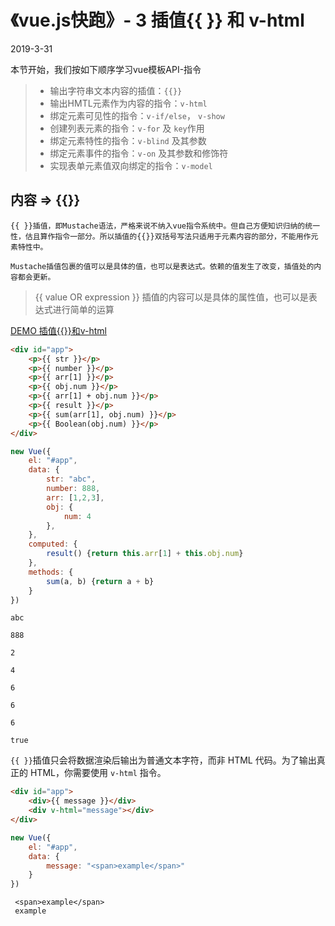 # 《vue.js快跑》- 3 插值{{ }} 和 v-html 
2019-3-31

本节开始，我们按如下顺序学习vue模板API-指令

>- 输出字符串文本内容的插值：`{{}}`
>- 输出HMTL元素作为内容的指令：`v-html`
>- 绑定元素可见性的指令：`v-if/else`， `v-show`
>- 创建列表元素的指令：`v-for` 及 `key`作用
>- 绑定元素特性的指令：`v-blind` 及其参数
>- 绑定元素事件的指令：`v-on` 及其参数和修饰符
>- 实现表单元素值双向绑定的指令：`v-model`


## 内容 => {{}}

    {{ }}插值，即Mustache语法，严格来说不纳入vue指令系统中。但自己方便知识归纳的统一性，估且算作指令一部分。所以插值的{{}}双括号写法只适用于元素内容的部分，不能用作元素特性中。

    Mustache插值包裹的值可以是具体的值，也可以是表达式。依赖的值发生了改变，插值处的内容都会更新。

>{{ value OR expression }} 插值的内容可以是具体的属性值，也可以是表达式进行简单的运算

[DEMO 插值{{}}和v-html](https://jsrun.net/rEXKp/edit)

```html
<div id="app">
    <p>{{ str }}</p>
    <p>{{ number }}</p>
    <p>{{ arr[1] }}</p>
    <p>{{ obj.num }}</p>
    <p>{{ arr[1] + obj.num }}</p>
    <p>{{ result }}</p>
    <p>{{ sum(arr[1], obj.num) }}</p>
    <p>{{ Boolean(obj.num) }}</p>
</div>
```
```js
new Vue({
    el: "#app",
    data: {
        str: "abc",
        number: 888,
        arr: [1,2,3],
        obj: {
            num: 4
        },
    },
    computed: {
        result() {return this.arr[1] + this.obj.num}
    },
    methods: {
        sum(a, b) {return a + b}
    }
})
```
```
abc

888

2

4

6

6

6

true

```


`{{ }}`插值只会将数据渲染后输出为普通文本字符，而非 HTML 代码。为了输出真正的 HTML，你需要使用 `v-html` 指令。
```html {.line-numbers}
<div id="app">
    <div>{{ message }}</div>
    <div v-html="message"></div>
</div>
```
```javascript {.line-numbers}
new Vue({
    el: "#app",
    data: {
        message: "<span>example</span>"
    }
})
```
```
 <span>example</span>
 example
 ```